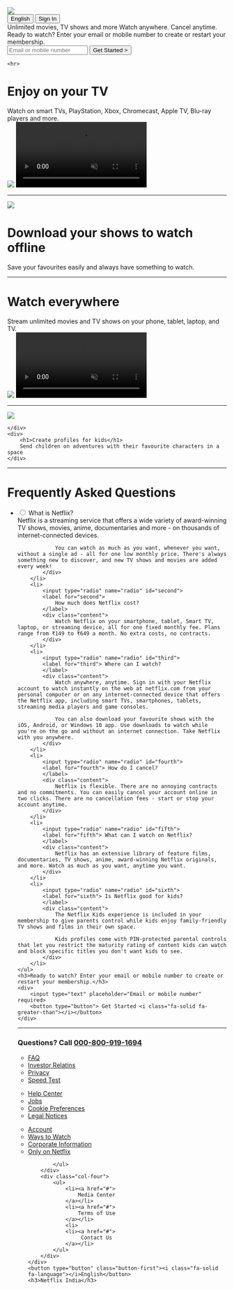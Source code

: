 <!DOCTYPE html>
<html lang="en">
<head>
    <meta charset="UTF-8">
    <meta name="viewport" content="width=device-width, initial-scale=1.0">
    <title>Netflix India - Watch TV Shows Online,Watch Movies Online</title>
    <link rel="stylesheet" href="style.css">
    <link rel="shortcut icon" href="../nf-clone/img/netflix_icon.ico" type="image/x-icon">
</head>
<body>
    <div class="main">
        <nav>
            <span>
                <img src="../nf-clone/img/logo.png">
            </span>
            <div >
                <button>English</button>
                <button>Sign In</button>
            </div>
        </nav>
        <div class="content">
            <span>Unlimited movies, TV shows and more</span>
            <span>Watch anywhere. Cancel anytime.</span>
            <span>Ready to watch? Enter your email or mobile number to create or restart your membership.</span>
            <div>
                <input type="text" placeholder="Email or mobile number" required>
                <button type="button"> Get Started &gt;<i class="fa-solid fa-greater-than"></i></button>
            </div>
        </div>
    </div>

    <hr>
    
<!---first---->

<div class="first">
    <div>
        <h1>Enjoy on your TV</h1>
        Watch on smart TVs, PlayStation, Xbox, Chromecast, Apple TV, Blu-ray players and more.
    </div>
    <div class="img-sec">
        <img src="https://assets.nflxext.com/ffe/siteui/acquisition/ourStory/fuji/desktop/tv.png">
        <video src="https://assets.nflxext.com/ffe/siteui/acquisition/ourStory/fuji/desktop/video-tv-in-0819.m4v" autoplay loop controls muted></video>
    </div>
</div>

<hr>


<div class="first second">
    <div class="img-sec">
        <img src="https://assets.nflxext.com/ffe/siteui/acquisition/ourStory/fuji/desktop/mobile-0819.jpg">
    </div>
    <div>
        <h1>Download your shows to watch offline</h1>
        Save your favourites easily and always have something to watch.
    </div>
</div>


<hr>

<div class="first third">
    <div>
        <h1>Watch everywhere</h1>
        Stream unlimited movies and TV shows on your phone, tablet, laptop, and TV.
    </div>
    <div class="img-sec">
        <img src="https://assets.nflxext.com/ffe/siteui/acquisition/ourStory/fuji/desktop/tv.png">
        <video src="https://assets.nflxext.com/ffe/siteui/acquisition/ourStory/fuji/desktop/video-devices-in.m4v" autoplay loop controls muted></video>
    </div>
</div>

<hr>

<div class="first fourth">
    <div class="img-sec">
        <img src="https://occ-0-3217-3647.1.nflxso.net/dnm/api/v6/19OhWN2dO19C9txTON9tvTFtefw/AAAABVr8nYuAg0xDpXDv0VI9HUoH7r2aGp4TKRCsKNQrMwxzTtr-NlwOHeS8bCI2oeZddmu3nMYr3j9MjYhHyjBASb1FaOGYZNYvPBCL.png?r=54d">
        
    </div>
    <div>
        <h1>Create profiles for kids</h1>
        Send children on adventures with their favourite characters in a space
    </div>
</div>

<hr>



<div class="faq">
    <h1>Frequently Asked Questions</h1>
    <ul class="q-li" >
        <li>
            <input type="radio" name="radio" id="first">
            <label for="first">What is Netflix?
            </label>
            <div class="content">
                Netflix is a streaming service that offers a wide variety of award-winning TV shows, movies, anime, documentaries and more - on thousands of internet-connected devices.

                You can watch as much as you want, whenever you want, without a single ad - all for one low monthly price. There's always something new to discover, and new TV shows and movies are added every week!
            </div>
        </li>
        <li>
            <input type="radio" name="radio" id="second">
            <label for="second">
                How much does Netflix cost?
            </label>
            <div class="content">
                Watch Netflix on your smartphone, tablet, Smart TV, laptop, or streaming device, all for one fixed monthly fee. Plans range from ₹149 to ₹649 a month. No extra costs, no contracts.
            </div>
        </li>
        <li>
            <input type="radio" name="radio" id="third">
            <label for="third"> Where can I watch?
            </label>
            <div class="content">
                Watch anywhere, anytime. Sign in with your Netflix account to watch instantly on the web at netflix.com from your personal computer or on any internet-connected device that offers the Netflix app, including smart TVs, smartphones, tablets, streaming media players and game consoles.

                You can also download your favourite shows with the iOS, Android, or Windows 10 app. Use downloads to watch while you're on the go and without an internet connection. Take Netflix with you anywhere.
            </div>
        </li>
        <li>
            <input type="radio" name="radio" id="fourth">
            <label for="fourth"> How do I cancel?
            </label>
            <div class="content">
                Netflix is flexible. There are no annoying contracts and no commitments. You can easily cancel your account online in two clicks. There are no cancellation fees - start or stop your account anytime.
            </div>
        </li>
        <li>
            <input type="radio" name="radio" id="fifth">
            <label for="fifth"> What can I watch on Netflix?
            </label>
            <div class="content"> 
                Netflix has an extensive library of feature films, documentaries, TV shows, anime, award-winning Netflix originals, and more. Watch as much as you want, anytime you want.  
            </div>
        </li>
        <li>
            <input type="radio" name="radio" id="sixth">
            <label for="sixth"> Is Netflix good for kids?
            </label>
            <div class="content"> 
                The Netflix Kids experience is included in your membership to give parents control while kids enjoy family-friendly TV shows and films in their own space.

                Kids profiles come with PIN-protected parental controls that let you restrict the maturity rating of content kids can watch and block specific titles you don't want kids to see.  
            </div>
        </li>
    </ul>
    <h3>Ready to watch? Enter your email or mobile number to create or restart your membership.</h3>
    <div>
        <input type="text" placeholder="Email or mobile number" required>
        <button type="button"> Get Started <i class="fa-solid fa-greater-than"></i></button>
    </div>
</div>


<hr>


<div class="footer">
    <h3>Questions? Call <a href="#">000-800-919-1694</a></h3>
    <div class="col-sec">
        <div class="col-one">
            <ul>
                <li><a href="#">FAQ</a></li>
                <li><a href="#">Investor Relatins</a></li>
                <li><a href="#">Privacy</a></li>
                <li><a href="#">Speed Test</a></li>
            </ul>    
        </div>
        <div class="col-two">
            <ul>
                <li><a href="#">Help Center</a></li>
                <li><a href="#">Jobs</a> </li>
                <li><a href="#">Cookie Preferences</a></li>
                <li><a href="#">
                    Legal Notices
                </a></li>
            </ul>
        </div>
        <div class="col-three">
            <ul>
                <li><a href="#">
                    Account
                </a></li>
                <li><a href="#">
                    Ways to Watch
                </a></li>
                <li><a href="#">
                    Corporate Information
                </a></li>
                <li><a href="#">
                    Only on Netflix
                </a></li>

            </ul>
        </div>
        <div class="col-four">
            <ul>
                <li><a href="#">
                    Media Center
                </a></li>
                <li><a href="#">
                    Terms of Use
                </a></li>
                <li>
                <li><a href="#">
                     Contact Us
                </a></li>
            </ul>
        </div>
    </div>
    <button type="button" class="button-first"><i class="fa-solid fa-language"></i>English</button>
    <h3>Netflix India</h3>
</div>
</body>
</html>

